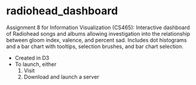 # radiohead_dashboard
Assignment 8 for Information Visualization (CS465): Interactive dashboard of Radiohead songs and albums allowing investigation into the relationship between gloom index, valence, and percent sad. Includes dot histograms and a bar chart with tooltips, selection brushes, and bar chart selection. 

- Created in D3
- To launch, either
  1) Visit 
  2) Download and launch a server
